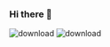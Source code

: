 ### Hi there 👋

![download](https://user-images.githubusercontent.com/95210986/185115149-fd138347-d591-4479-9585-785559f53874.png)
![download](https://user-images.githubusercontent.com/95210986/185115348-9950d2f9-239a-435a-9e9f-1d2aa2f5b92b.png)


<!--
**kaRIOz/kaRIOz** is a ✨ _special_ ✨ repository because its `README.md` (this file) appears on your GitHub profile.

Here are some ideas to get you started:

- 🔭 I’m currently working on ...
- 🌱 I’m currently learning ...
- 👯 I’m looking to collaborate on ...
- 🤔 I’m looking for help with ...
- 💬 Ask me about ...
- 📫 How to reach me: ...
- 😄 Pronouns: ...
- ⚡ Fun fact: ...
-->
